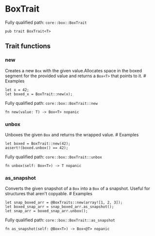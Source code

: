 # BoxTrait

Fully qualified path: `core::box::BoxTrait`

<pre><code class="language-rust">pub trait BoxTrait&lt;T&gt;</code></pre>

## Trait functions

### new

Creates a new `Box` with the given value.Allocates space in the boxed segment for the provided value and returns a `Box<T>` that points to it. # Examples
```cairo
let x = 42;
let boxed_x = BoxTrait::new(x);
```

Fully qualified path: `core::box::BoxTrait::new`

<pre><code class="language-rust">fn new(value: T) -&gt; Box&lt;T&gt; nopanic</code></pre>


### unbox

Unboxes the given `Box` and returns the wrapped value.  # Examples
```cairo
let boxed = BoxTrait::new(42);
assert!(boxed.unbox() == 42);
```

Fully qualified path: `core::box::BoxTrait::unbox`

<pre><code class="language-rust">fn unbox(self: Box&lt;T&gt;) -&gt; T nopanic</code></pre>


### as_snapshot

Converts the given snapshot of a `Box` into a `Box` of a snapshot. Useful for structures that aren't copyable.  # Examples
```cairo
let snap_boxed_arr = @BoxTraits::new(array![1, 2, 3]);
let boxed_snap_arr = snap_boxed_arr.as_snapshot();
let snap_arr = boxed_snap_arr.unbox();
```

Fully qualified path: `core::box::BoxTrait::as_snapshot`

<pre><code class="language-rust">fn as_snapshot(self: @Box&lt;T&gt;) -&gt; Box&lt;@T&gt; nopanic</code></pre>


